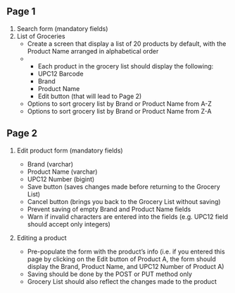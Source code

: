 
## Page 1

1. Search form (mandatory fields)
2. List of Groceries
    * Create a screen that display a list of 20 products by default, with the Product Name arranged in alphabetical order
    *  * Each product in the grocery list should display the following:
        * UPC12 Barcode
        * Brand
        * Product Name
        * Edit button (that will lead to Page 2)
    * Options to sort grocery list by Brand or Product Name from A-Z 
    * Options to sort grocery list by Brand or Product Name from Z-A

## Page 2

1. Edit product form (mandatory fields)
    * Brand (varchar)
    * Product Name (varchar)
    * UPC12 Number (bigint)
    * Save button (saves changes made before returning to the Grocery List)
    * Cancel button (brings you back to the Grocery List without saving)
    * Prevent saving of empty Brand and Product Name fields
    * Warn if invalid characters are entered into the fields (e.g. UPC12 field should accept only integers)

2. Editing a product
    * Pre-populate the form with the product’s info (i.e. if you entered this page by clicking on the Edit button of Product A, the form should display the Brand, Product Name, and UPC12 Number of Product A)
    * Saving should be done by the POST or PUT method only
    * Grocery List should also reflect the changes made to the product
